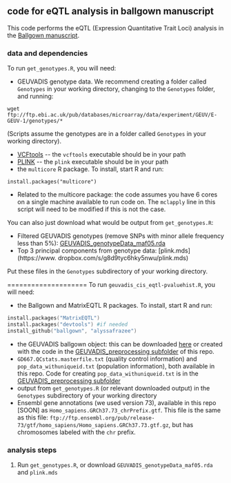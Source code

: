 ## code for eQTL analysis in ballgown manuscript

This code performs the eQTL (Expression Quantitative Trait Loci) analysis in the [Ballgown manuscript](http://biorxiv.org/content/early/2014/03/30/003665).

### data and dependencies
To run `get_genotypes.R`, you will need:  
* GEUVADIS genotype data. We recommend creating a folder called `Genotypes` in your working directory, changing to the `Genotypes` folder, and running:
```
wget ftp://ftp.ebi.ac.uk/pub/databases/microarray/data/experiment/GEUV/E-GEUV-1/genotypes/*
```
(Scripts assume the genotypes are in a folder called `Genotypes` in your working directory).  
* [VCFtools](http://vcftools.sourceforge.net/) -- the `vcftools` executable should be in your path  
* [PLINK](http://pngu.mgh.harvard.edu/~purcell/plink/) -- the `plink` executable should be in your path  
* the `multicore` R package. To install, start R and run:
```
install.packages("multicore")
```  
* Related to the multicore package: the code assumes you have 6 cores on a single machine available to run code on. The `mclapply` line in this script will need to be modified if this is not the case.

You can also just download what would be output from `get_genotypes.R`:
* Filtered GEUVADIS genotypes (remove SNPs with minor allele frequency less than 5%): [GEUVADIS_genotypeData_maf05.rda](https://www.dropbox.com/s/xb58k5kedj8ji35/GEUVADIS_genotypeData_maf05.rda)  
* Top 3 principal components from genotype data: [plink.mds](https://www.
dropbox.com/s/g8d9tyc6hky5nwu/plink.mds)

Put these files in the `Genotypes` subdirectory of your working directory.

====================
To run `geuvadis_cis_eqtl-pvaluehist.R`, you will need:
* the Ballgown and MatrixEQTL R packages. To install, start R and run:
```S
install.packages("MatrixEQTL")
install.packages("devtools") #if needed
install_github("ballgown", "alyssafrazee")
```
* the GEUVADIS ballgown object: this can be downloaded [here]() or created with the code in the [GEUVADIS_preprocessing subfolder](https://github.com/alyssafrazee/ballgown_code/tree/master/GEUVADIS_preprocessing) of this repo.  
* `GD667.QCstats.masterfile.txt` (quality control information) and `pop_data_withuniqueid.txt` (population information), both available in this repo. Code for creating `pop_data_withuniqueid.txt` is in the [GEUVADIS_preprocessing subfolder](https://github.com/alyssafrazee/ballgown_code/tree/master/GEUVADIS_preprocessing)
* output from `get_genotypes.R` (or relevant downloaded output) in the `Genotypes` subdirectory of your working directory
* Ensembl gene annotations (we used version 73), available in this repo [SOON] as `Homo_sapiens.GRCh37.73_chrPrefix.gtf`. This file is the same as this file: `ftp://ftp.ensembl.org/pub/release-73/gtf/homo_sapiens/Homo_sapiens.GRCh37.73.gtf.gz`, but has chromosomes labeled with the `chr` prefix.


### analysis steps  
  1. Run `get_genotypes.R`, or download `GEUVADIS_genotypeData_maf05.rda` and `plink.mds`  

